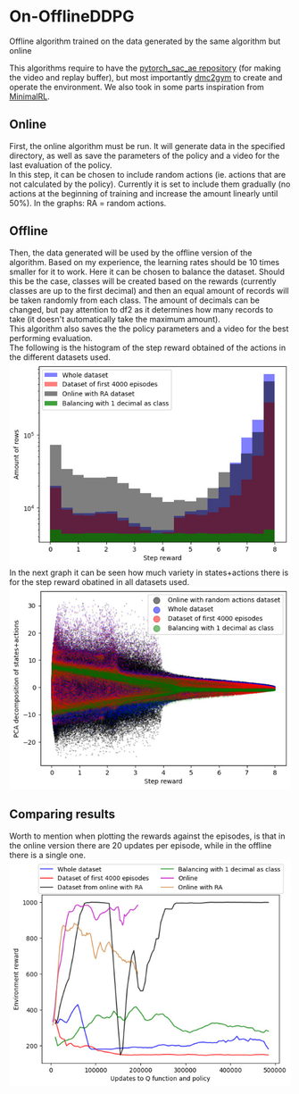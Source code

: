 # On-OfflineDDPG
Offline algorithm trained on the data generated by the same algorithm but online

This algorithms require to have the [pytorch_sac_ae repository](https://github.com/denisyarats/pytorch_sac_ae)  (for making the video and replay buffer), but most importantly [dmc2gym](https://github.com/denisyarats/dmc2gym) to create and operate the environment. We also took in some parts inspiration from [MinimalRL](https://github.com/seungeunrho/minimalRL).

## Online
First, the online algorithm must be run. It will generate data in the specified directory, as well as save the parameters of the policy and a video for the last evaluation of the policy. \
In this step, it can be chosen to include random actions (ie. actions that are not calculated by the policy). Currently it is set to include them gradually (no actions at the beginning of training and increase the amount linearly until 50%). In the graphs: RA = random actions.

## Offline
Then, the data generated will be used by the offline version of the algorithm. Based on my experience, the learning rates should be 10 times smaller for it to work. 
Here it can be chosen to balance the dataset. Should this be the case, classes will be created based on the rewards (currently classes are up to the first decimal) and then an equal amount of records will be taken randomly from each class. The amount of decimals can be changed, but pay attention to df2 as it determines how many records to take (it doesn't automatically take the maximum amount).\
This algorithm also saves the the policy parameters and a video for the best performing evaluation.\
The following is the histogram of the step reward obtained of the actions in the different datasets used.\
![Histograms](https://github.com/marcosquilla/On-OfflineDDPG/blob/main/histo.jpeg)\
In the next graph it can be seen how much variety in states+actions there is for the step reward obatined in all datasets used.\
![Diversity](https://github.com/marcosquilla/On-OfflineDDPG/blob/main/pca.jpeg)
## Comparing results
Worth to mention when plotting the rewards against the episodes, is that in the online version there are 20 updates per episode, while in the offline there is a single one.\
![Performance comparison](https://github.com/marcosquilla/On-OfflineDDPG/blob/main/DS_comparison.jpeg)
